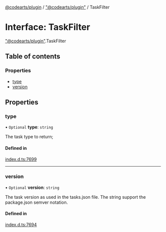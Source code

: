 [@codearts/plugin](../README.md) / ["@codearts/plugin"](../modules/_codearts_plugin_.md) / TaskFilter

# Interface: TaskFilter

["@codearts/plugin"](../modules/_codearts_plugin_.md).TaskFilter

## Table of contents

### Properties

- [type](codearts_plugin_.TaskFilter.md#type)
- [version](codearts_plugin_.TaskFilter.md#version)

## Properties

### type

• `Optional` **type**: `string`

The task type to return;

#### Defined in

[index.d.ts:7699](https://github.com/huaweicloud/cloudide-plugin-api/blob/a055dd0/index.d.ts#L7699)

___

### version

• `Optional` **version**: `string`

The task version as used in the tasks.json file.
The string support the package.json semver notation.

#### Defined in

[index.d.ts:7694](https://github.com/huaweicloud/cloudide-plugin-api/blob/a055dd0/index.d.ts#L7694)
